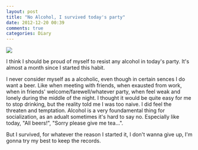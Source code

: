 ```yaml
---
layout: post
title: "No Alcohol, I survived today's party"
date: 2012-12-20 00:39
comments: true
categories: Diary
---
```


![](http://cdn.kinopyo.com/images/no_beer.jpg)

I think I should be proud of myself to resist any alcohol in today's party. It's almost a month since I started this habit.

I never consider myself as a alcoholic, even though in certain sences I do want a beer. Like when meeting with friends, when exausted from work, when in friends' welcome/farewell/whatever party, when feel weak and lonely during the middle of the night. I thought it would be quite easy for me to stop drinking, but the reality told me I was too naive. I did feel the threaten and temptation. Alcohol is a very foundamental thing for socialization, as an adualt sometimes it's hard to say no. Especially like today, "All beers!", "Sorry please give me tea...".

But I survived, for whatever the reason I started it, I don't wanna give up, I'm gonna try my best to keep the records.